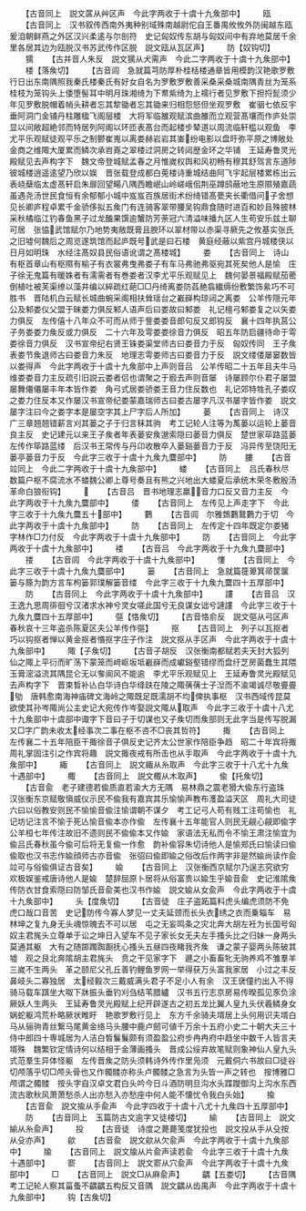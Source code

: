 <!-- { "loadSidebar": true } -->
　　【古音同上　説文蓲从艸区声　今此字两收于十虞十九矦部中】
　　瓯
　　【古音同上　汉书叙传西南外夷种别域殊南越尉佗自王番禺攸攸外防闽越东瓯爰洎朝鲜燕之外区汉兴柔逺与尔剖符　史记匈奴传东胡与匈奴间中有弃地莫居千余里各居其边为瓯脱汉书苏武传作区脱　説文瓯从瓦区声】
　　防【奴钩切】
　　獳
　　【古并音人朱反　説文獳从犬需声　今此二字两收于十虞十九矦部中】
　　楼【落矦切】
　　【古音闾　急就篇芎防厚朴桂栝楼通章皆用模韵汉艳歌罗敷行日出东南隅照我秦氏楼秦氏有好女自名为罗敷罗敷善采桑采桑城南隅青丝为笼系桂枝为笼钩头上倭堕髻耳中明月珠湘绮为下帬紫绮为上襦行者见罗敷下担捋髭须少年见罗敷脱帽着帩头耕者忘其犂锄者忘其锄来归相怨怒但坐观罗敷　崔骃七依反宇垂阿洞门金铺丹柱雕楹飞阁层楼　大将军临雒观赋滨曲雒而立观营髙壤而作庐处崇显以间敞超絶邻而特居列阿阁以环匝表髙台而起楼步辇道以周流临轩槛以观鱼　李尤平乐观赋徒观平乐之制鬰崔嵬以离娄赫岩岩其崟纷电影以盘旴弥平原之博敞处金商之维陬大厦累而鳞次承岧嶤之翠楼过洞房之转闼歴金环之华铺　王延寿鲁灵光殿赋见去声构字下　魏文帝登城赋孟春之月惟嵗权舆和风初畅有穆其舒驾言东道陟彼城楼逍遥逺望乃欣以娱　晋张载登成都白莵楼诗重城结曲阿飞宇起层楼累栋出云表峣蘖临太虚髙轩启朱扉回望畼八隅西瞻岷山岭嵯峨佀荆巫蹲鸱蔽地生原隰殖嘉蔬虽遇尧汤世民食恒有余郁郁小城中岌岌百族居街术纷绮错髙甍夹长衢借问子舍想见长卿庐程卓累千金骄侈拟五矦门有连骑客翠带腰吴钩鼎食随时进百和妙且殊披林采秋橘临江钓春鱼黑子过龙醢果馔逾蟹防芳荼冠六清溢味播九区人生苟安乐兹土聊可居　张恊武馆赋尔乃地势夷敞既膏且腴环以翠材带以赤渠寻厥先之攸基实张氏之旧墟何魏后之周览遂筑馆而起庐既号武是曰石楼　黄庭经蔽以紫宫丹城楼侠以日月如明珠　水经注髙奴县民俗语讹谓之髙楼城】
　　娄
　　【古音同上　诗山有枢首章山有枢隰有榆子有衣裳弗曳弗娄子有车马弗驰弗驱宛其死矣他人是愉　庄子徐无鬼篇有暖姝者有濡需者有巻娄者汉李尤平乐观赋见上　魏何晏景福殿赋茄蔤倒植吐被芙渠缭以藻井编以綷疏红葩□□丹绮离娄防萏赩翕纎缛纷敷繁饰絫巧不可胜书　晋陆机白云赋长城曲蜿采阁相扶耸瑶台之嶻嶭构琼闼之离娄　公羊传隠元年公及邾娄仪父盟于昧娄力俱反邾人语声后曰娄故曰邾娄　礼记檀弓邾娄复之以矢娄力俱反　左传僖十八年众不可而从师于訾娄娄音郎句反又郎钩反　襄十四年执莒公子务娄娄力矦反或力俱反　二十六年及雩娄娄徐音力俱反　昭五年防启疆待命于雩娄徐音力俱反　汉书宣帝纪右贤王铢娄渠堂师古曰娄音力于反　匈奴传同　王子矦表娄节矦退师古曰娄音力朱反　地理志雩娄师古曰娄音力于反　説文缕偻屡窭数皆以娄得声　今此字两收于十虞十九矦部中上声则音吕　公羊传昭二十五年且夫牛马维娄娄音力主反疏引旧説云娄者侣也谓聚之于廏去声则音屡　诗屡顾尔仆君子屡盟屡舞僊僊屡丰年本皆作娄　角弓式居娄骄娄王音力住反数也　礼记郊特牲孔子娄叹之娄力住反本又作屡汉书宣帝纪娄蒙嘉瑞师古曰娄古屡字凡汉书屡字皆作娄　説文屡字注曰今之娄字本是屡空字其上尸字后人所加】
　　蒌
　　【古音同上　诗汉广三章翘翘错薪言刈其蒌之子于归言秣其驹　考工记轮人注等为萭蒌以运轮上蒌音良主反　史记建元以来王子矦者年表蒌安矦邈索隠曰蒌音力俱反　楚世家荜路蓝蒌左传作筚路蓝缕　后汉书王常传与丹卬收散卒入蒌谿蒌音力于反　冯异传至饶阳无蒌亭蒌音力于反　今此字三收于十虞十九矦九麌部中】
　　防
　　膢
　　【古音竝同上　今此二字两收于十虞十九矦部中】
　　蝼
　　【古音同上　吕氏春秋尽数篇户枢不腐流水不蝼魏公卿上尊号奏且有熊之兴地出大蝼夏后承统木荣冬敷殷汤革命白狼衔钩】
　　
　　【古音吕　晋书地理志羸音力口反又音力主反　今此字两收于十九矦九麌部中】
　　偻
　　【古音同上　左传见上声走字下　今此字三收于十九矦九麌五十部中】
　　鷜
　　【古音闾　尔雅鵱鷜鵞鷜力于切　今此字两收于十虞十九矦部中】
　　防
　　【古音同上　左传定十四年既定尔娄猪字林作□力付反　今此字两收于十虞十九矦部中】
　　防
　　【古音同上　今此字两收于十虞十九矦部中】
　　褛
　　【古音吕　今此字两收于十九矦九麌部中】
　　搂
　　【古音闾　今此字两收于十虞十九矦部中】
　　慺
　　【古音同上　今此字三收于十虞十九矦九麌部中】
　　篓
　　【古音同上　急就篇簁箄箕帚筐箧篓与篨为韵方言车枸篓郭璞解篓音缕　今此字三收于十九矦九麌四十五厚部中】
　　防
　　【古音同上　今此字两收于十虞十九矦部中】
　　謱
　　【古音吕　汉王逸九思周徘徊兮汉渚求水神兮灵女嗟此国兮无良谋女诎兮謰謱　今此字三收于十九矦九麌四十五厚部中】
　　彄【恪矦切】
　　【古音恪俞反　説文彄从弓区声　春秋哀十三年盗杀陈夏区夫公羊传作彄】
　　抠
　　【古音同上　列子以瓦抠者巧以钩抠者惮以黄金抠者惽抠字庄子作注　説文抠从手区声　今此字两收于十虞十九矦部中】
　　陬【子矦切】
　　【古音子胡反　汉张衡南都赋若夫天封大狐列仙之陬上平衍而旷荡下蒙笼而﨑岖坂坻嶻嶭而成巘谿壑错缪而盘纡芝房菌蠢生其隈玉膏滵溢流其隅昆仑无以奓阆风不能逾　李尤平乐观赋见上　王延寿鲁灵光殿赋见去声构字下　晋束晳补亾白华诗白华绛趺在陵之陬蒨蒨士子湼而不渝竭诚尽敬亹亹劬　唐韩愈南海神庙碑文海岭之陬既足既濡胡不均俾执事枢　汉书西域传昆莫欲使其孙岑陬尚公主史记大宛传作岑娶説文陬从取声　今此字三收于十虞十八尤十九矦部中十虞部中诹字下音曰子于切谋也又子矦切而矦部则无此字当是传写脱漏又□字广韵未收太经事次二事在枢不咨不□丧其哲符】
　　掫
　　【古音同上　左传襄二十五年陪臣干掫徐音子俱反史记齐太公世家作陪臣争趋　昭二十年宾将掫周礼掌固注引之作宾将趣　説文掫夜戒有所击也从手取声　今此字两收于十虞十九矦部中】
　　緅
　　【古音同上　説文緅从糸取声　今此字三收于十八尤十九矦十遇部中】
　　棷
　　【古音同上　説文棷从木取声】
　　偸【托矦切】
　　【古音兪　老子建德若偸质直若渝大方无隅　易林鼎之震老猾大偸东行盗珠　汉张衡东京赋敬愼威仪示民不偸我有嘉宾其乐愉愉声教布濩盈溢天区　周礼大司徒六曰以俗教安则民不愉愉音偸注愉谓朝不谋夕　考工记弓人苟有贱工注苟愉也　礼记坊记注言不愉于死亾愉音偸本亦作偸　左传襄十五年能官人则民无觎心觎即偸字　公羊桓七年传注故旧不遗则民不偸偸本又作婾　家语法无私而令不愉王肃注愉宜为偸吕氏春秋虽今偸可后将无复偸一作愈　韵补偸容朱切诗他人是愉郑氏曰愉读曰偸偸取也汉书志作婾顔师古亦音偸　张弨曰偸即婾之俗改后作两字非是然婾尚读作兪竝可与俗偸俱证古音矣】
　　婾
　　【古音同上　汉张衡西京赋尔乃逞志究欲穷欢极娱鉴戒唐诗他人是婾　楚辞屈原卜居将从俗富贵以婾生乎婾音兪　史记淮隂矦传防衣甘食索隠曰防邹氏音兪美也汉书作婾　説文婾从女兪声　今此字两收于十虞十九矦部中】
　　头【度矦切】
　　【古音徒　庄子盗跖篇料虎头编虎须防不免虎口哉口音苦　史记防传今寡人梦见一丈夫延颈而长头衣绣之衣而乗辎车　易林坤之复九身无头魂惊魄去不可以居　屯之无妄鸣条之灾北奔大胡左衽为长国号匈奴主君旄头立尊单于讼之坤日入望车不见子家长女无夫左手搔头比之归妹一身两头莫通其躯　大有之随踯躅踟蹰抚心搔头五昼四夜睹我齐矦　谦之蒙子婴两头陈破其墟　观之艮北奔隂胡主君旄头　贲之干见家字下　遯之小畜畜牝无驹养鸡不雏羣羊三嵗不生两头　革之颐尼父孔丘善钓鲤鱼罗网一举得获万头富我家居　小过之丰反鼻岐头二寡独居　太经毅次三戴威满头君子不足小人有余　汉王裦僮约出入不得骑马载车踑坐大呶下牀振头垂钓刈刍结苇腊纑　汉书五行志京房易传暌孤见豕负涂厥妖人生两头　王延寿鲁灵光殿赋上纪开辟遂古之初五龙比翼人皇九头伏羲鳞身女娲蛇躯鸿荒朴略厥状睢盱　艳歌罗敷行见上　东方千余骑夫壻居上头何用识夫壻白马从骊驹青丝繋马尾黄金络马头腰中鹿卢劒可値千万余十五府小史二十朝大夫三十侍中郎四十専城居为人洁白晳鬑鬑颇有须盈盈公府步冉冉府中趋坐中数千人皆言夫壻殊　魏繁钦定情诗何以结相于金薄画搔头　晋成公绥弃故笔赋则象神仙人皇九头式范羣生异体怪躯　左传晋矦之防头须韩诗外传作里凫须　元戴侗六书故曰□徒谷切颅落乎切□颅头骨也又作髑髅亦称头卢髑髅之急言为头皆一声之转也　按博雅□颅谓之髑髅　按头字自汉卓文君白头吟今日斗酒防明旦沟水头蹀躞御沟上沟水东西流古歌秋风萧萧愁杀人出亦愁入亦愁座中何人能不懐忧令我白头始】
　　揄
　　【古音兪　説文揄从手兪声　今此字四收于十虞十八尤十九矦四十五厚部中】
　　防
　　【古音同上　玉篇防古文逾字又徒楼切】
　　緰
　　【古音同上　説文緰从糸兪声】
　　投
　　【古音徒　诗度之薨薨笺度犹投也　説文投从手从殳按从殳亦声】
　　歈
　　【古音兪　説文歈从欠兪声　今此字两收于十虞十九矦部中】
　　牏
　　【古音同上　説文牏从片兪声读若兪　今此字三收于十虞十九矦十遇部中】
　　窬
　　【古音同上　説文窬从穴兪声　今此字两收于十虞十九矦部中】
　　□
　　【古音同上　説文□从麻兪声】
　　齵【五娄切】
　　【古音隅　考工记轮人察其菑蚤不齵齵五构反又音隅　説文齵从齿禺声　今此字两收于十虞十九矦部中】
　　钩【古矦切】
